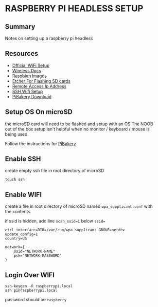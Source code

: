 # RASPBERRY PI HEADLESS SETUP

## Summary

Notes on setting up a raspberry pi headless

## Resources

- [Official WiFi Setup](https://www.raspberrypi.org/documentation/configuration/wireless/headless.md)
- [Wireless Docs](https://www.raspberrypi.org/documentation/configuration/wireless/wireless-cli.md)
- [Raspbian Images](https://downloads.raspberrypi.org/raspbian/images)
- [Etcher For Flashing SD cards](https://www.balena.io/etcher/)
- [Remote Access Ip Address](https://www.raspberrypi.org/documentation/remote-access/ip-address.md)
- [SSH Wifi Setup](https://desertbot.io/blog/headless-raspberry-pi-4-ssh-wifi-setup)
- [PiBakery Download](https://www.pibakery.org/download.html)

## Setup OS On microSD

the microSD card will need to be flashed and setup with an OS
The NOOB out of the box setup isn't helpful when no monitor / keyboard / mouse
is being used.

Follow the instructions for [PiBakery](https://www.pibakery.org/docs/create.html)

## Enable SSH

create empty ssh file in root directory of microSD

```console
touch ssh
```

## Enable WIFI

create a file in root directory of microSD named `wpa_supplicant.conf` with the contents

if ssid is hidden, add line `scan_ssid=1` below `ssid=`

```
ctrl_interface=DIR=/var/run/wpa_supplicant GROUP=netdev
update_config=1
country=US

network={
    ssid="NETWORK-NAME"
    psk="NETWORK-PASSWORD"
}
```

## Login Over WIFI

```console
ssh-keygen -R raspberrypi.local
ssh pi@raspberrypi.local
```

password should be `raspberry`
